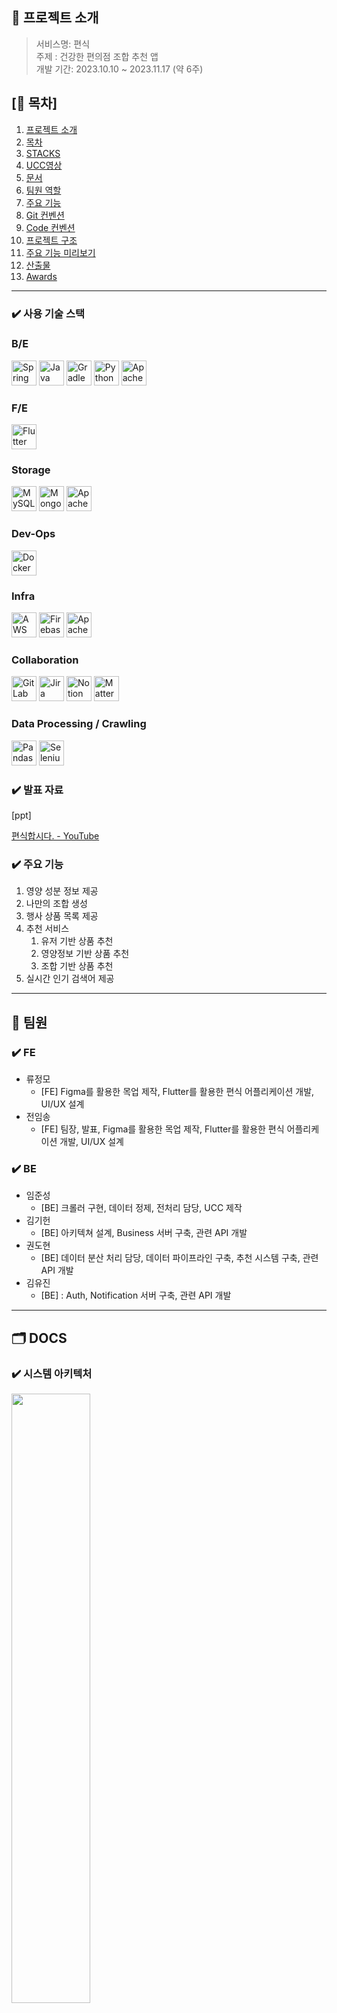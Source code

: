 
## 📌 프로젝트 소개
> 서비스명: 편식<br/>
> 주제 : 건강한 편의점 조합 추천 앱   
> 개발 기간: 2023.10.10 ~ 2023.11.17 (약 6주)

## [🚩 목차]

1. [프로젝트 소개](#-프로젝트-소개)
2. [목차](#-목차)
2. [STACKS](#-stacks)
3. [UCC영상](#-ucc영상)
4. [문서](#-문서)
5. [팀원 역할](#-팀원-역할)
7. [주요 기능](#-주요-기능)
8. [Git 컨벤션](#-git-컨벤션)
9. [Code 컨벤션](#-code-컨벤션)
10. [프로젝트 구조](#-프로젝트-구조)
11. [주요 기능 미리보기](#-주요-기능-미리보기)
12. [산출물](#-산출물)
13. [Awards](#-awards)

---

### ✔️ 사용 기술 스택

### B/E
<img src="https://spring.io/img/projects/spring-boot.svg" alt="Spring Boot" width="40px"/>
<img src="https://cdn-icons-png.flaticon.com/512/5968/5968282.png" alt="Java" width="40px"/>
<img src="https://cdn.icon-icons.com/icons2/2389/PNG/512/gradle_logo_icon_145224.png" alt="Gradle" width="40px"/>
<img src="https://www.svgrepo.com/show/452091/python.svg" alt="Python" width="40px"/>
<img src="https://cdn.icon-icons.com/icons2/2699/PNG/512/apache_spark_logo_icon_170560.png" alt="Apache Spark" width="40px"/>

### F/E
<img src="https://cdn.iconscout.com/icon/free/png-256/free-flutter-2038877-1720090.png" alt="Flutter" width="40px"/>

### Storage
<img src="https://cdn.icon-icons.com/icons2/2415/PNG/512/mysql_original_wordmark_logo_icon_146417.png" alt="MySQL" width="40px"/>
<img src="https://assets.stickpng.com/images/584830b5cef1014c0b5e4a9c.png" alt="MongoDB" width="40px"/>
<img src="https://cdn.icon-icons.com/icons2/2248/PNG/512/apache_kafka_icon_138937.png" alt="Apache Kafka" width="40px"/>

### Dev-Ops
<img src="https://cdn-icons-png.flaticon.com/512/919/919853.png" alt="Docker" width="40px"/>

### Infra
<img src="https://static-00.iconduck.com/assets.00/aws-ec2-icon-423x512-iaajemnx.png" alt="AWS EC2" width="40px"/>
<img src="https://static.invertase.io/assets/social/firebase-logo.png" alt="Firebase" width="40px"/>
<img src="https://cdn.icon-icons.com/icons2/2699/PNG/512/apache_zookeeper_logo_icon_169571.png" alt="Apache Zookeeper" width="40px"/>

### Collaboration
<img src="https://static-00.iconduck.com/assets.00/gitlab-icon-2048x1885-1o0cwkbx.png" alt="GitLab" width="40px"/>
<img src="https://25322853.fs1.hubspotusercontent-eu1.net/hub/25322853/hubfs/STAGIL_January2022/Images/jira-software-logo-jira-logo-hd-png.png?width=360&name=jira-software-logo-jira-logo-hd-png.png" alt="Jira" width="40px"/>
<img src="https://cdn.icon-icons.com/icons2/2389/PNG/512/notion_logo_icon_145025.png" alt="Notion" width="40px"/>
<img src="https://cdn-icons-png.flaticon.com/512/906/906391.png" alt="MatterMost" width="40px"/>

### Data Processing / Crawling
<img src="/uploads/01e7725db48b967e32642201e4bdbce0/icons8-pandas-48.png" alt="Pandas" width="40px"/>
<img src="/uploads/36c868e419ba5b163a77ae74490b4f98/icons8-selenium-100.png" alt="Selenium" width="40px"/>



### ✔️ 발표 자료

[ppt]

[편식합시다. - YouTube](https://www.youtube.com/watch?v=EsqhW0yHhcQ)


### ✔️ 주요 기능

1. 영양 성분 정보 제공
2. 나만의 조합 생성
3. 행사 상품 목록 제공
4. 추천 서비스
    1. 유저 기반 상품 추천
    2. 영양정보 기반 상품 추천
    3. 조합 기반 상품 추천
5. 실시간 인기 검색어 제공


---

## 👥 팀원

### ✔️ FE

- 류정모
    - [FE] Figma를 활용한 목업 제작, Flutter를 활용한 편식 어플리케이션 개발,  UI/UX 설계
- 전임송
    - [FE] 팀장, 발표, Figma를 활용한 목업 제작, Flutter를 활용한 편식 어플리케이션 개발,  UI/UX 설계

### ✔️ BE

- 임준성
    - [BE] 크롤러 구현, 데이터 정제, 전처리 담당, UCC 제작
- 김기헌
    - [BE] 아키텍쳐 설계, Business 서버 구축, 관련 API 개발
- 권도현
    - [BE] 데이터 분산 처리 담당, 데이터 파이프라인 구축, 추천 시스템 구축, 관련 API 개발
- 김유진
    - [BE] : Auth, Notification 서버 구축, 관련 API 개발

---

## 🗂️ DOCS

### ✔️ 시스템 아키텍처

<img width=50% src="/uploads/8968f73393b91769976382e76c548a6c/편식_아키텍처.png">

### ✔️ ER-Diagram

<img width=50% src="/uploads/e5aa3467013f139a3b8d7e3468a510f5/erd.png">


---

## 📱 UI/UX

### ✔️ Figma 목업


[편식 화면 설계도 Figma](https://www.figma.com/file/GxTwXO3ZQBauj2lkI0X8t6/%ED%99%94%EB%A9%B4-%EC%84%A4%EA%B3%84%EB%8F%84?type=design&node-id=0%3A1&mode=design&t=fsk9VuUYjyr0LKOS-1)

<img width=10% src="/uploads/6979f81d0c91e3f7f9e053f0b035a988/moooookup.gif">


### ✔️ 어플리케이션 UI


<h2>홈페이지<h2>
<img width=10% src="/uploads/ada84a3d580e42f93369cf4b26826ea9/homepage.gif">

<h2>검색 페이지<h2>
<img width=10% src="/uploads/d82312ae9ec18a137338db03b0c82708/search.gif">

<h2>상품목록 페이지<h2>
<img width=10% src="/uploads/41bd6c16a5ef4ff45163c2410ab4e05d/filtered_list.gif">

<h2>상세보기 페이지<h2>
<img width=10% src="/uploads/d9369bf6ddff57eb442d7c5df2a72c2b/product_detail.gif">

<h2>상품조합 페이지<h2>
<img width=10% src="/uploads/62ad486612fbe4bbb47b52b8312a5b6a/combination.gif">

<h2>로그인 페이지<h2>
<img width=10% src="/uploads/b0342b0dd66d86b130bd0a7d4b29343f/login.gif">

<h2>스크랩 페이지<h2>
<img width=10% src="/uploads/f302da74c9f6611f657a9b0387817b10/scrapbook.gif">
